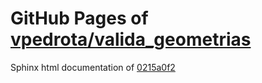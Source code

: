 GitHub Pages of [vpedrota/valida_geometrias](https://github.com/vpedrota/valida_geometrias.git)
===
Sphinx html documentation of [0215a0f2](https://github.com/vpedrota/valida_geometrias/tree/0215a0f29e334a8795eab620b549d9b6deff7197)
